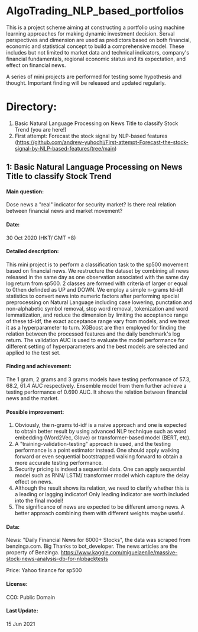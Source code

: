 # AlgoTrading_NLP_based_portfolios
This is a project scheme aiming at constructing a portfolio using machine learning approaches for making dynamic investment decision. Serval perspectives and dimension are used as predictors based on both financial, economic and statistical concept to build a comprehensive model. These includes but not limited to market data and technical indicators, company's financial fundamentals, regional economic status and its expectation, and effect on financial news. 

A series of mini projects are performed for testing some hypothesis and thought. Important finding will be released and updated regularly. 


# Directory:
1. Basic Natural Language Processing on News Title to classify Stock Trend (you are here!)
2. First attempt: Forecast the stock signal by NLP-based features (https://github.com/andrew-yuhochi/First-attempt-Forecast-the-stock-signal-by-NLP-based-features/tree/main)


## 1: Basic Natural Language Processing on News Title to classify Stock Trend
#### Main question: 
Dose news a "real" indicator for security market? Is there real relation between financial news and market movement?

#### Date: 
30 Oct 2020 (HKT/ GMT +8)

#### Detailed description: 
This mini project is to perform a classification task to the sp500 movement based on financial news. We restructure the dataset by combining all news released in the same day as one observation associated with the same day log return from sp500. 2 classes are formed with criteria of larger or equal to 0then definded as UP and DOWN. We employ a simple n-grams td-idf statistics to convert news into numeric factors after performing special preprocessing on Natural Language including case lowering, punctation and non-alphabetic symbol removal, stop word removal, tokenization and word lemmatization, and reduce the dimension by limiting the acceptance range of these td-idf, the exact acceptance range vary from models, and we treat it as a hyperparameter to turn. XGBoost are then employed for finding the relation between the processed features and the daily benchmark's log return. The validation AUC is used to evaluate the model performance for different setting of hyperparameters and the best models are selected and applied to the test set.

#### Finding and achievement: 
The 1 gram, 2 grams and 3 grams models have testing performance of 57.3, 68.2, 61.4 AUC respectively. Ensemble model from them further achieve a testing performance of 0.690 AUC. It shows the relation between financial news and the market. 

#### Possible improvement: 
1. Obviously, the n-grams td-idf is a naive approach and one is expected to obtain better result by using advanced NLP technique such as word embedding (Word2Vec, Glove) or transformer-based model (BERT, etc). 
2. A "training-validation-testing" approach is used, and the testing performance is a point estimator instead. One should apply walking forward or even sequential bootstrapped walking forward to obtain a more accurate testing performance.
3. Security pricing is indeed a sequential data. One can apply sequential model such as RNN/ LSTM/ transformer model which capture the delay effect on news. 
4. Although the result shows its relation, we need to clarify whether this is a leading or lagging indicator! Only leading indicator are worth included into the final model!
5. The significance of news are expected to be different among news. A better approach combining them with different weights maybe useful. 

#### Data: 
News: "Daily Financial News for 6000+ Stocks", the data was scraped from benzinga.com. Big Thanks to bot_developer. The news articles are the property of Benzinga. https://www.kaggle.com/miguelaenlle/massive-stock-news-analysis-db-for-nlpbacktests 

Price: Yahoo finance for sp500

#### License: 
CC0: Public Domain

#### Last Update: 
15 Jun 2021


